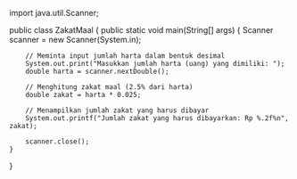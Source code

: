 import java.util.Scanner;

public class ZakatMaal {
    public static void main(String[] args) {
        Scanner scanner = new Scanner(System.in);

        // Meminta input jumlah harta dalam bentuk desimal
        System.out.print("Masukkan jumlah harta (uang) yang dimiliki: ");
        double harta = scanner.nextDouble();

        // Menghitung zakat maal (2.5% dari harta)
        double zakat = harta * 0.025;

        // Menampilkan jumlah zakat yang harus dibayar
        System.out.printf("Jumlah zakat yang harus dibayarkan: Rp %.2f%n", zakat);

        scanner.close();
    }
}
